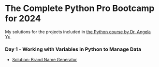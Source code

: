# The Complete Python Pro Bootcamp for 2024

My solutions for the projects included in [the Python course by Dr. Angela Yu](https://www.udemy.com/course/100-days-of-code/).

### Day 1 - Working with Variables in Python to Manage Data
* [Solution: Brand Name Generator](day01)
